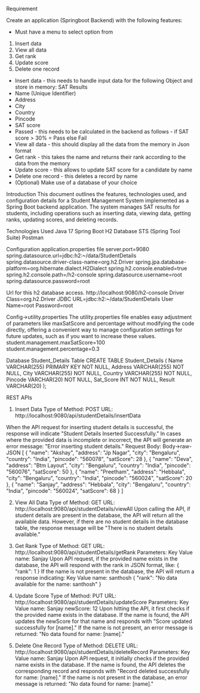 Requirement

Create an application (Springboot Backend) with the following features:

- Must have a menu to select option from
1. Insert data
2. View all data
3. Get rank
4. Update score
5. Delete one record
- Insert data - this needs to handle input data for the following Object and store in memory:
SAT Results
- Name (Unique Identifier)
- Address
- City
- Country
- Pincode
- SAT score
- Passed - this needs to be calculated in the backend as follows - if SAT score > 30% = Pass else Fail
- View all data - this should display all the data from the memory in Json format
- Get rank - this takes the name and returns their rank according to the data from the memory
- Update score - this allows to update SAT score for a candidate by name
- Delete one record - this deletes a record by name
- (Optional) Make use of a database of your choice


Introduction
This document outlines the features, technologies used, and configuration details for a Student Management System implemented as a Spring Boot backend application. The system manages SAT results for students, including operations such as inserting data, viewing data, getting ranks, updating scores, and deleting records.

Technologies Used
Java 17
Spring Boot
H2 Database
STS (Spring Tool Suite)
Postman

Configuration
application.properties file
server.port=9080
spring.datasource.url=jdbc:h2:~/data/StudentDetails
spring.datasource.driver-class-name=org.h2.Driver
spring.jpa.database-platform=org.hibernate.dialect.H2Dialect
spring.h2.console.enabled=true
spring.h2.console.path=/h2-console
spring.datasource.username=root
spring.datasource.password=root

Url for this h2 database access.
 http://localhost:9080/h2-console
Driver Class=org.h2.Driver
JDBC URL=jdbc:h2:~/data/StudentDetails
User Name=root
Password=root

Config->utility.properties
The utility.properties file enables easy adjustment of parameters like maxSatScore and percentage without modifying the code directly, offering a convenient way to manage configuration settings for future updates, such as if you want to increase these values.
student.management.maxSatScore=100
student.management.percentage=0.3

Database
Student_Details Table
CREATE TABLE Student_Details (
    Name VARCHAR(255) PRIMARY KEY NOT NULL,
    Address VARCHAR(255) NOT NULL,
    City VARCHAR(255) NOT NULL,
    Country VARCHAR(255) NOT NULL,
    Pincode VARCHAR(20) NOT NULL,
    Sat_Score INT NOT NULL,
    Result VARCHAR(20)
);

REST APIs
1. Insert Data
Type of Method: POST
URL: http://localhost:9080/api/studentDetails/insertData

When the API request for inserting student details is successful, the response will indicate "Student Details Inserted Successfully." In cases where the provided data is incomplete or incorrect, the API will generate an error message: "Error inserting student details."
Request Body: Body->raw-JSON
[
    {
        "name": "Akshay",
        "address": "Jp Nagar",
        "city": "Bengaluru",
        "country": "India",
        "pincode": "560078",
        "satScore": 28
    },
    {
        "name": "Deva",
        "address": "Btm Layout",
        "city": "Bengaluru",
        "country": "India",
        "pincode": "560076",
        "satScore": 50
    },
    {
        "name": "Preetham",
        "address": "Hebbala",
        "city": "Bengaluru",
        "country": "India",
        "pincode": "560024",
        "satScore": 20
    },
    {
        "name": "Sanjay",
        "address": "Hebbala",
        "city": "Bengaluru",
        "country": "India",
        "pincode": "560024",
        "satScore": 68
    }
]

2. View All Data
Type of Method: GET
URL: http://localhost:9080/api/studentDetails/viewAll
Upon calling the API, if student details are present in the database, the API will return all the available data. However, if there are no student details in the database table, the response message will be "There is no student details available."
3. Get Rank
Type of Method: GET
URL: http://localhost:9080/api/studentDetails/getRank
Parameters:
Key	Value
name: Sanjay
Upon API request, if the provided name exists in the database, the API will respond with the rank in JSON format, like:
	{
    "rank": 1
}
If the name is not present in the database, the API will return a response indicating: 
Key	Value
name: santhosh
	{
    "rank": "No data available for the name: santhosh"
}

4. Update Score
Type of Method: PUT
URL: http://localhost:9080/api/studentDetails/updateScore
Parameters:
Key	Value
name: Sanjay
newScore: 12
Upon hitting the API, it first checks if the provided name exists in the database. If the name is found, the API updates the newScore for that name and responds with "Score updated successfully for [name]." If the name is not present, an error message is returned: "No data found for name: [name]."

5. Delete One Record
Type of Method: DELETE
URL: http://localhost:9080/api/studentDetails/deleteRecord
Parameters:
Key	Value
name: Sanjay
Upon API request, it initially checks if the provided name exists in the database. If the name is found, the API deletes the corresponding record and responds with "Record deleted successfully for name: [name]." If the name is not present in the database, an error message is returned: "No data found for name: [name]."
